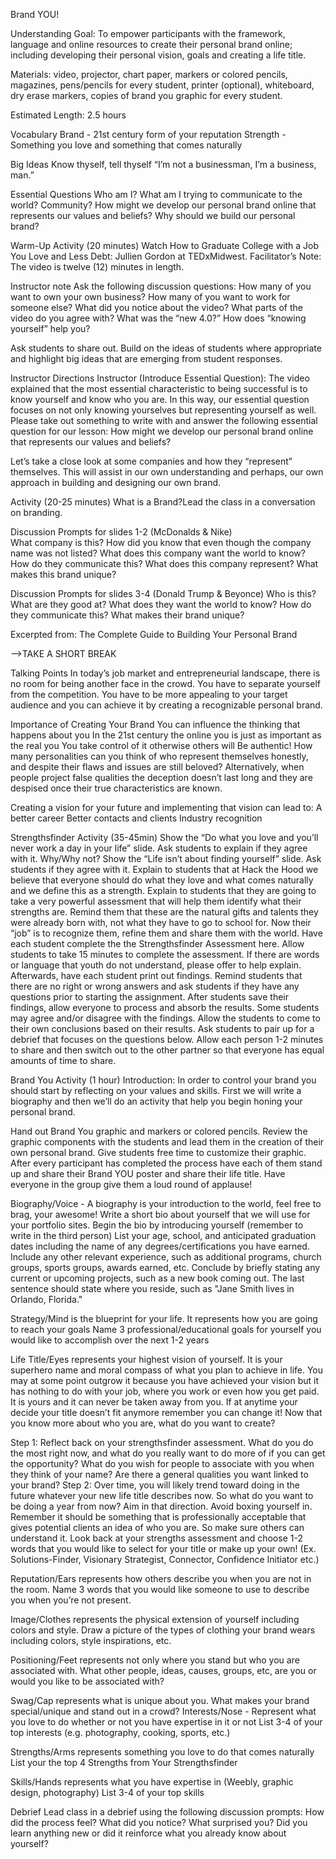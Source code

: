 Brand YOU!

Understanding Goal: To empower participants with the framework, language and online resources to create their personal brand online; including developing their personal vision, goals and creating a life title. 

Materials: video, projector, chart paper, markers or colored pencils, magazines, pens/pencils for every student, printer (optional), whiteboard, dry erase markers, copies of brand you graphic for every student.

Estimated Length: 2.5 hours

Vocabulary
Brand - 21st century form of your reputation
Strength - Something you love and something that comes naturally

Big Ideas
Know thyself, tell thyself
“I’m not a businessman, I’m a business, man.” 

Essential Questions
Who am I? What am I trying to communicate to the world? Community? 
How might we develop our personal brand online that represents our values and beliefs? Why should we build our personal brand?

Warm-Up Activity (20 minutes)
Watch How to Graduate College with a Job You Love and Less Debt: Jullien Gordon at TEDxMidwest. Facilitator’s Note: The video is twelve (12) minutes in length. 

Instructor note
Ask the following discussion questions:
How many of you want to own your own business? How many of you want to work for someone else?
What did you notice about the video? What parts of the video do you agree with?
What was the “new 4.0?” How does “knowing yourself” help you? 

Ask students to share out. Build on the ideas of students where appropriate and highlight big ideas that are emerging from student responses. 

Instructor Directions
Instructor  (Introduce Essential Question): The video explained that the most essential characteristic to being successful is to know yourself and know who you are. In this way, our essential question focuses on not only knowing yourselves but representing yourself as well. Please take out something to write with and answer the following essential question for our lesson: How might we develop our personal brand online that represents our values and beliefs? 

Let’s take a close look at some companies and how they “represent” themselves. This will assist in our own understanding and perhaps, our own approach in building and designing our own brand.

Activity (20-25 minutes)
What is a Brand?Lead the class in a conversation on branding.

Discussion Prompts for slides 1-2 (McDonalds & Nike)    
What company is this?
How did you know that even though the company name was not listed?
What does this company want the world to know? How do they communicate this?
What does this company represent? 
What makes this brand unique?

Discussion Prompts for slides 3-4  (Donald Trump & Beyonce)
Who is this?
What are they good at?
What does they want the world to know? How do they communicate this?
What makes their brand unique?

Excerpted from: The Complete Guide to Building Your Personal Brand

⟶TAKE A SHORT BREAK

Talking Points
In today’s job market and entrepreneurial landscape, there is no room for being another face in the crowd. You have to separate yourself from the competition. You have to be more appealing to your target audience and you can achieve it by creating a recognizable personal brand.

Importance of Creating Your Brand
You can influence the thinking that happens about you
In the 21st century the online you is just as important as the real you 
You take control of it otherwise others will
Be authentic! How many personalities can you think of who represent themselves honestly, and despite their flaws and issues are still beloved? Alternatively, when people project false qualities the deception doesn’t last long and they are despised once their true characteristics are known.

Creating a vision for your future and implementing that vision can lead to:
A better career
Better contacts and clients
Industry recognition

Strengthsfinder Activity (35-45min)
Show the “Do what you love and you’ll never work a day in your life” slide. Ask students to explain if they agree with it. Why/Why not?
Show the “Life isn’t about finding yourself” slide. Ask students if they agree with it.
Explain to students that at Hack the Hood we believe that everyone should do what they love and what comes naturally and we define this as a strength.
Explain to students that they are going to take a very powerful assessment that will help them identify what their strengths are. Remind them that these are the natural gifts and talents they were already born with, not what they have to go to school for.  Now their “job” is to recognize them, refine them and share them with the world.
Have each student complete the the Strengthsfinder Assessment here. Allow students to take 15 minutes to complete the assessment. If there are words or language that youth do not understand, please offer to help explain. 
Afterwards, have each student print out findings. Remind students that there are no right or wrong answers and ask students if they have any questions prior to starting the assignment.
After students save their findings, allow everyone to process and absorb the results. Some students may agree and/or disagree with the findings. Allow the students to come to their own conclusions based on their results.
Ask students to pair up for a debrief that focuses on the questions below. Allow each person 1-2 minutes to share and then switch out to the other partner so that everyone has equal amounts of time to share. 

Brand You Activity (1 hour)
Introduction: In order to control your brand you should start by reflecting on your values and skills. First we will write a biography and then we’ll do an activity that help you begin honing your personal brand.

Hand out Brand You graphic and markers or colored pencils.
Review the graphic components with the students and lead them in the creation of their own personal brand.
Give students free time to customize their graphic.
After every participant has completed the process have each of them stand up and share their Brand YOU poster and share their life title. Have everyone in the group give them a loud round of applause!

Biography/Voice - A biography is your introduction to the world, feel free to brag, your awesome! Write a short bio about yourself that we will use for your portfolio sites.
Begin the bio by introducing yourself (remember to write in the third person) 
List your age, school, and anticipated graduation dates including the name of any degrees/certifications you have earned. Include any other relevant experience, such as additional programs, church groups, sports groups, awards earned, etc.
Conclude by briefly stating any current or upcoming projects, such as a new book coming out. The last sentence should state where you reside, such as "Jane Smith lives in Orlando, Florida."

Strategy/Mind is the blueprint for your life. It represents how you are going to reach your goals
Name 3 professional/educational goals for yourself you would like to accomplish over the next 1-2 years

Life Title/Eyes represents your highest vision of yourself. It is your superhero name and moral compass of what you plan to achieve in life. You may at some point outgrow it because you have achieved your vision but it has nothing to do with your job, where you work or even how you get paid. It is yours and it can never be taken away from you. If at anytime your decide your title doesn’t fit anymore remember you can change it! Now that you know more about who you are, what do you want to create?

Step 1: Reflect back on your strengthsfinder assessment. What do you do the most right now, and what do you really want to do more of if you can get the opportunity? What do you wish for people to associate with you when they think of your name? Are there a general qualities you want linked to your brand? 
Step 2: Over time, you will likely trend toward doing in the future whatever your new life title describes now. So what do you want to be doing a year from now? Aim in that direction. Avoid boxing yourself in. Remember it should be something that is professionally acceptable that gives potential clients an idea of who you are. So make sure others can understand it.
Look back at your strengths assessment and choose 1-2 words that you would like to select for your title or make up your own! (Ex. Solutions-Finder, Visionary Strategist, Connector, Confidence Initiator etc.) 

Reputation/Ears represents how others describe you when you are not in the room.
Name 3 words that you would like someone to use to describe you when you’re not present.

Image/Clothes represents the physical extension of yourself including colors and style.
Draw a picture of the types of clothing your brand wears including colors, style inspirations, etc.

Positioning/Feet represents not only where you stand but who you are associated with.
What other people, ideas, causes, groups, etc, are you or would you like to be associated with?

Swag/Cap represents what is unique about you. 
What makes your brand special/unique and stand out in a crowd?
Interests/Nose - Represent what you love to do whether or not you have expertise in it or not
List 3-4 of your top interests (e.g. photography, cooking, sports, etc.)

Strengths/Arms represents something you love to do that comes naturally
List your the top 4 Strengths from Your Strengthsfinder

Skills/Hands represents what you have expertise in (Weebly, graphic design, photography)
List 3-4 of your top skills 

Debrief
Lead class in a debrief using the following discussion prompts:
How did the process feel? 
What did you notice? What surprised you?
Did you learn anything new or did it reinforce what you already know about yourself? 
